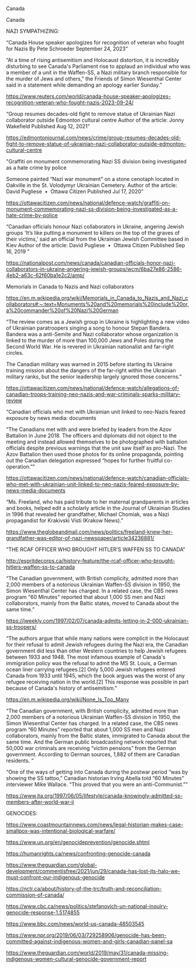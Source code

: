 Canada

Canada 

NAZI SYMPATHIZING:

“Canada House speaker apologizes for recognition of veteran who fought for Nazis
By Pete Schroeder
September 24, 2023”

“At a time of rising antisemitism and Holocaust distortion, it is incredibly disturbing to see Canada's Parliament rise to applaud an individual who was a member of a unit in the Waffen-SS, a Nazi military branch responsible for the murder of Jews and others," the Friends of Simon Wiesenthal Center said in a statement while demanding an apology earlier Sunday.”

https://www.reuters.com/world/canada-house-speaker-apologizes-recognition-veteran-who-fought-nazis-2023-09-24/

“Group resumes decades-old fight to remove statue of Ukrainian Nazi collaborator outside Edmonton cultural centre
Author of the article:
Jonny Wakefield
Published Aug 12, 2021”

https://edmontonjournal.com/news/crime/group-resumes-decades-old-fight-to-remove-statue-of-ukrainian-nazi-collaborator-outside-edmonton-cultural-centre

"Graffiti on monument commemorating Nazi SS division being investigated as a hate crime by police

Someone painted “Nazi war monument” on a stone cenotaph located in Oakville in the St. Volodymyr Ukrainian Cemetery.
Author of the article:
David Pugliese  •  Ottawa Citizen
Published Jul 17, 2020”

https://ottawacitizen.com/news/national/defence-watch/graffiti-on-monument-commemorating-nazi-ss-division-being-investigated-as-a-hate-crime-by-police

“Canadian officials honour Nazi collaborators in Ukraine, angering Jewish groups
'It’s like putting a monument to killers on the top of the graves of their victims,' said an official from the Ukrainian Jewish Committee based in Kiev
Author of the article:
David Pugliese  •  Ottawa Citizen
Published Sep 16, 2019 ”

https://nationalpost.com/news/canada/canadian-officials-honor-nazi-collaborators-in-ukraine-angering-jewish-groups/wcm/6ba27e86-2586-4eb2-a63c-62f60ba1e2c2/amp/

Memorials in Canada to Nazis and Nazi collaborators

https://en.m.wikipedia.org/wiki/Memorials_in_Canada_to_Nazis_and_Nazi_collaborators#:~:text=Monuments%20and%20memorials%20include%20or,a%20commander%20of%20Nazi%20German

“The review comes as a Jewish group in Ukraine is highlighting a new video of Ukrainian paratroopers singing a song to honour Stepan Bandera. Bandera was a anti-Semite and Nazi collaborator whose organization is linked to the murder of more than 100,000 Jews and Poles during the Second World War. He is revered in Ukrainian nationalist and far-right circles.

The Canadian military was warned in 2015 before starting its Ukraine training mission about the dangers of the far-right within the Ukrainian military ranks, but the senior leadership largely ignored those concerns.”

https://ottawacitizen.com/news/national/defence-watch/allegations-of-canadian-troops-training-neo-nazis-and-war-criminals-sparks-military-review

“Canadian officials who met with Ukrainian unit linked to neo-Nazis feared exposure by news media: documents

“The Canadians met with and were briefed by leaders from the Azov Battalion in June 2018. The officers and diplomats did not object to the meeting and instead allowed themselves to be photographed with battalion officials despite previous warnings that the unit saw itself as pro-Nazi. The Azov Battalion then used those photos for its online propaganda, pointing out the Canadian delegation expressed “hopes for further fruitful co-operation.””

https://ottawacitizen.com/news/national/defence-watch/canadian-officials-who-met-with-ukrainian-unit-linked-to-neo-nazis-feared-exposure-by-news-media-documents

“Ms. Freeland, who has paid tribute to her maternal grandparents in articles and books, helped edit a scholarly article in the Journal of Ukrainian Studies in 1996 that revealed her grandfather, Michael Chomiak, was a Nazi propagandist for Krakivski Visti (Krakow News).”

https://www.theglobeandmail.com/news/politics/freeland-knew-her-grandfather-was-editor-of-nazi-newspaper/article34236881/

“THE RCAF OFFICER WHO BROUGHT HITLER’S WAFFEN SS TO CANADA”

http://espritdecorps.ca/history-feature/the-rcaf-officer-who-brought-hitlers-waffen-ss-to-canada

“The Canadian government, with British complicity, admitted more than 2,000 members of a notorious Ukrainian Waffen-SS division in 1950, the Simon Wiesenthal Center has charged.
In a related case, the CBS news program "60 Minutes" reported that about 1,000 SS men and Nazi collaborators, mainly from the Baltic states, moved to Canada about the same time.”

https://jweekly.com/1997/02/07/canada-admits-letting-in-2-000-ukrainian-ss-troopers/

“The authors argue that while many nations were complicit in the Holocaust for their refusal to admit Jewish refugees during the Nazi era, the Canadian government did less than other Western countries to help Jewish refugees between 1933 and 1948. The most infamous example of Canada's immigration policy was the refusal to admit the MS St. Louis, a German ocean liner carrying refugees.[2] Only 5,000 Jewish refugees entered Canada from 1933 until 1945, which the book argues was the worst of any refugee receiving nation in the world.[2] This response was possible in part because of Canada's history of antisemitism.”

https://en.m.wikipedia.org/wiki/None_Is_Too_Many

“The Canadian government, with British complicity, admitted more than 2,000 members of a notorious Ukrainian Waffen-SS division in 1950, the Simon Wiesenthal Center has charged. In a related case, the CBS news program “60 Minutes” reported that about 1,000 SS men and Nazi collaborators, mainly from the Baltic states, immigrated to Canada about the same time. And the German public broadcasting network reported that 50,000 war criminals are receiving “victim pensions” from the German government. According to German sources, 1,882 of them are Canadian residents. “

“One of the ways of getting into Canada during the postwar period “was by showing the SS tattoo,” Canadian historian Irving Abella told “60 Minutes” interviewer Mike Wallace. “This proved that you were an anti-Communist.””

https://www.jta.org/1997/06/05/lifestyle/canada-knowingly-admitted-ss-members-after-world-war-ii

GENOCIDES: 

https://www.coastmountainnews.com/news/legal-historian-makes-case-smallpox-was-intentional-biological-warfare/

https://www.un.org/en/genocideprevention/genocide.shtml

https://humanrights.ca/news/confronting-genocide-canada

https://www.theguardian.com/global-development/commentisfree/2021/jun/29/canada-has-lost-its-halo-we-must-confront-our-indigenous-genocide

https://nctr.ca/about/history-of-the-trc/truth-and-reconciliation-commission-of-canada/

https://www.cbc.ca/news/politics/stefanovich-un-national-inquiry-genocide-response-1.5174855

https://www.bbc.com/news/world-us-canada-48503545

https://www.npr.org/2019/06/03/729258906/genocide-has-been-committed-against-indigenous-women-and-girls-canadian-panel-sa

https://www.theguardian.com/world/2019/may/31/canada-missing-indigenous-women-cultural-genocide-government-report

